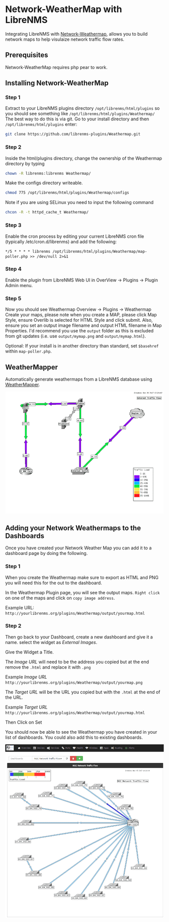 # Network-WeatherMap with LibreNMS

Integrating LibreNMS with [Network-Weathermap](https://network-weathermap.com/), allows you to build network
maps to help visulaize network traffic flow rates.

## Prerequisites

Network-WeatherMap requires php pear to work.

## Installing Network-WeatherMap

### Step 1

Extract to your LibreNMS plugins directory `/opt/librenms/html/plugins`
so you should see something like `/opt/librenms/html/plugins/Weathermap/`
The best way to do this is via git. Go to your install directory and
then `/opt/librenms/html/plugins` enter:
```bash
git clone https://github.com/librenms-plugins/Weathermap.git
```

### Step 2

Inside the html/plugins directory, change the ownership of the
Weathermap directory by typing

```bash
chown -R librenms:librenms Weathermap/
```

Make the configs directory writeable.

```bash
chmod 775 /opt/librenms/html/plugins/Weathermap/configs
```

Note if you are using SELinux you need to input the following command

```bash
chcon -R -t httpd_cache_t Weathermap/
```

### Step 3

Enable the cron process by editing your current LibreNMS cron file
(typically /etc/cron.d/librenms) and add the following:

```
*/5 * * * * librenms /opt/librenms/html/plugins/Weathermap/map-poller.php >> /dev/null 2>&1
```

### Step 4

Enable the plugin from LibreNMS Web UI in OverView -> Plugins -> Plugin Admin menu.

### Step 5

Now you should see Weathermap Overview -> Plugins -> Weathermap
Create your maps, please note when you create a MAP, please click Map
Style, ensure Overlib is selected for HTML Style and click submit.
Also, ensure you set an output image filename and output HTML filename in Map Properties.
I'd recommend you use the `output` folder as this is excluded from git
updates (i.e. use `output/mymap.png` and `output/mymap.html`).

Optional: If your install is in another directory than standard, set
`$basehref` within `map-poller.php`.

## WeatherMapper

Automatically generate weathermaps from a LibreNMS database using [WeatherMapper](https://github.com/pblasquez/weathermapper).

![Example Network Weather Map](../img/network-weather-map.png)

## Adding your Network Weathermaps to the Dashboards

Once you have created your Network Weather Map you can add it to a
dashboard page by doing the following.

### Step 1

When you create the Weathermap make sure to export as HTML and PNG you
will need this for the out to the dashboard.

In the Weathermap Plugin page, you will see the output maps. `Right
click` on one of the maps and click on `copy image address`.

Example URL: `http://yourlibrenms.org/plugins/Weathermap/output/yourmap.html`

### Step 2

Then go back to your Dashboard, create a new dashboard and give it a
name. select the widget as *External Images*.

Give the Widget a Title.

The *Image URL* will need to be the address you copied but at the end
remove the `.html` and replace it with `.png`

Example  *Image URL* `http://yourlibrenms.org/plugins/Weathermap/output/yourmap.png`

The *Target URL* will be the URL you copied but with the `.html` at
the end of the URL.

Example *Target URL* `http://yourlibrenms.org/plugins/Weathermap/output/yourmap.html`

Then Click on Set

You should now be able to see the Weathermap you have created in your
list of dashboards. You could also add this to existing dashboards.

![Example Network Weathermap Dashboard](../img/network-weathermap-dashboard.png)
